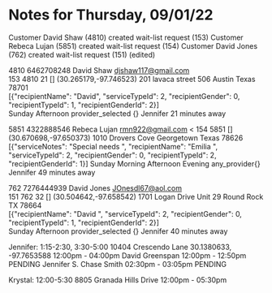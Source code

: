 # Notes for Thursday, 09/01/22

Customer David Shaw (4810) created wait-list request (153)
Customer Rebeca Lujan (5851) created wait-list request (154)
Customer David Jones (762) created wait-list request (151) (edited) 

4810	6462708248	David	Shaw djshaw117@gmail.com	   
153	4810	21	[]	(30.265179,-97.746523)	201 lavaca street	506	Austin	Texas	78701		
[{"recipientName": "David", "serviceTypeId": 2, "recipientGender": 0, "recipientTypeId": 1, "recipientGenderId": 2}]	
Sunday Afternoon provider_selected	{}
Jennifer 21 minutes away

5851	4322888546	Rebeca	Lujan	rmn922@gmail.com	<
154	5851	[]	(30.670698,-97.650373)	1010 Drovers Cove		Georgetown	Texas	78626		
[{"serviceNotes": "Special needs ", "recipientName": "Emilia ", "serviceTypeId": 2, "recipientGender": 0, "recipientTypeId": 2, "recipientGenderId": 1}]
Sunday  Morning Afternoon Evening any_provider{}
Jennifer 49 minutes away

762	7276444939	David	Jones	JOnesdl67@aol.com	
151	762	32	[]	(30.504642,-97.658542)	1701 Logan Drive	Unit 29	Round Rock	TX	78664		
[{"recipientName": "David ", "serviceTypeId": 2, "recipientGender": 0, "recipientTypeId": 1, "recipientGenderId": 2}]	
Sunday Afternoon provider_selected	{}
Jennifer 40 minutes away

Jennifer: 1:15-2:30, 3:30-5:00
10404 Crescendo Lane 30.1380633, -97.7653588
12:00pm - 04:00pm
  David Greenspan	12:00pm - 12:50pm	PENDING
  Jennifer S.	Chase Smith	02:30pm - 03:05pm	PENDING

Krystal: 12:00-5:30
8805 Granada Hills Drive
  12:00pm - 05:30pm


